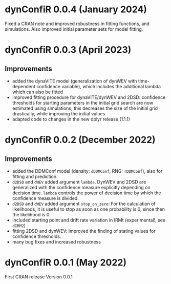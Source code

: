 # dynConfiR 0.0.4 (January 2024)
Fixed a CRAN note and improved robustness in fitting functions, and simulations. 
Also improved initial parameter sets for model fitting.


# dynConfiR 0.0.3 (April 2023)
## Improvements
- added the dynaViTE model (generalization of dynWEV with time-dependent 
confidence variable), which includes the additional lambda which can also be fitted
- improved fitting procedure for dynaViTE/dynWEV and 2DSD: confidence thresholds for 
starting parameters in the initial grid search are now estimated using simulations; 
this decreases the size of the initial grid drastically, while improving the initial
values
- adapted code to changes in the new dplyr release (1.1.1)


# dynConfiR 0.0.2 (December 2022)
## Improvements
- added the DDMConf model (density: `dDDMConf`, RNG: `rDDMConf`), also for fitting and prediction.
- `d2DSD` and `dWEV` added argument `lambda`. DynWEV and 2DSD are generalized with
the confidence measure explicitly depending on decision time. `lambda` controls the 
power of decision time by which the confidence measure is divided. 
- `d2DSD` and `dWEV` added argument `stop_on_zero`: For the calculation of likelihoods, it
is useful to stop as soon as one probability is 0, since then the likelihood is 0.
- included starting point and drift rate variation in IRMt (experimental!, see `dIRM2`)
- fitting 2DSD and dynWEV: improved the finding of stating values for confidence thresholds.
- many bug fixes and increased robustness


# dynConfiR 0.0.1 (May 2022)
First CRAN release Version 0.0.1

